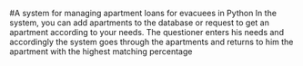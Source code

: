 #A system for managing apartment loans for evacuees in Python
In the system, you can add apartments to the database or request to get an apartment according to your needs.
The questioner enters his needs and accordingly the system goes through the apartments and returns to him the apartment with the highest matching percentage

